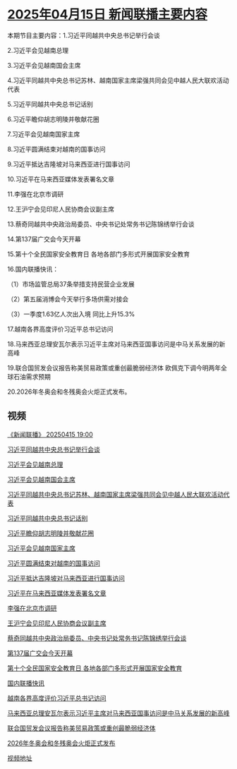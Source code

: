 # [2025年04月15日 新闻联播主要内容](https://tv.cctv.com/lm/xwlb/day/20250415.shtml)

本期节目主要内容：1.习近平同越共中央总书记举行会谈

2.习近平会见越南总理

3.习近平会见越南国会主席

4.习近平同越共中央总书记苏林、越南国家主席梁强共同会见中越人民大联欢活动代表

5.习近平同越共中央总书记话别

6.习近平瞻仰胡志明陵并敬献花圈

7.习近平会见越南国家主席

8.习近平圆满结束对越南的国事访问

9.习近平抵达吉隆坡对马来西亚进行国事访问

10.习近平在马来西亚媒体发表署名文章

11.李强在北京市调研

12.王沪宁会见印尼人民协商会议副主席

13.蔡奇同越共中央政治局委员、中央书记处常务书记陈锦绣举行会谈

14.第137届广交会今天开幕

15.第十个全民国家安全教育日 各地各部门多形式开展国家安全教育

16.国内联播快讯：

（1）市场监管总局37条举措支持民营企业发展

（2）第五届消博会今天举行多场供需对接会

（3）一季度1.63亿人次出入境 同比上升15.3%

17.越南各界高度评价习近平总书记访问

18.马来西亚总理安瓦尔表示习近平主席对马来西亚国事访问是中马关系发展的新高峰

19.联合国贸发会议报告称美贸易政策或重创最脆弱经济体 欧佩克下调今明两年全球石油需求预期

20.2026年冬奥会和冬残奥会火炬正式发布。

## 视频

[《新闻联播》 20250415 19:00](https://tv.cctv.com/2025/04/15/VIDEzcf8YvxdTiHOYvE6YUlo250415.shtml)

[习近平同越共中央总书记举行会谈](https://tv.cctv.com/2025/04/15/VIDElwk4Ep7dohGUaNrlQtj0250415.shtml)

[习近平会见越南总理](https://tv.cctv.com/2025/04/15/VIDEP4yEeCAt2uyvFYg4aG5J250415.shtml)

[习近平会见越南国会主席](https://tv.cctv.com/2025/04/15/VIDELYjF1iQUOIEyupimesQn250415.shtml)

[习近平同越共中央总书记苏林、越南国家主席梁强共同会见中越人民大联欢活动代表](https://tv.cctv.com/2025/04/15/VIDEchAo3ezEIznqlkuOc4gQ250415.shtml)

[习近平同越共中央总书记话别](https://tv.cctv.com/2025/04/15/VIDEbDkl8rp5LWxpxrv2P5ZY250415.shtml)

[习近平瞻仰胡志明陵并敬献花圈](https://tv.cctv.com/2025/04/15/VIDEQnbFJiFCDCBU5VvZOPee250415.shtml)

[习近平会见越南国家主席](https://tv.cctv.com/2025/04/15/VIDEn2JWoyZaPLFdTjLhGFkv250415.shtml)

[习近平圆满结束对越南的国事访问](https://tv.cctv.com/2025/04/15/VIDEPvZce2IowxX4h6RXxCBT250415.shtml)

[习近平抵达吉隆坡对马来西亚进行国事访问](https://tv.cctv.com/2025/04/15/VIDE8CRmR76wUlZ7aYO0rlaI250415.shtml)

[习近平在马来西亚媒体发表署名文章](https://tv.cctv.com/2025/04/15/VIDEc48LaBq61J8ISa2UfhsF250415.shtml)

[李强在北京市调研](https://tv.cctv.com/2025/04/15/VIDE1Z6zS70QXajegbxnOpJe250415.shtml)

[王沪宁会见印尼人民协商会议副主席](https://tv.cctv.com/2025/04/15/VIDEHd7zFlTBck84CbiTRxyA250415.shtml)

[蔡奇同越共中央政治局委员、中央书记处常务书记陈锦绣举行会谈](https://tv.cctv.com/2025/04/15/VIDETRCuLL06ZmRakGjWkAh3250415.shtml)

[第137届广交会今天开幕](https://tv.cctv.com/2025/04/15/VIDEK9TGpYBBEk2Nue4ttw6N250415.shtml)

[第十个全民国家安全教育日 各地各部门多形式开展国家安全教育](https://tv.cctv.com/2025/04/15/VIDEJlftSZ5jh3GFhQxTnqYK250415.shtml)

[国内联播快讯](https://tv.cctv.com/2025/04/15/VIDEZjJeYUA9Xd70ggt02gbf250415.shtml)

[越南各界高度评价习近平总书记访问](https://tv.cctv.com/2025/04/15/VIDE4dSHOPHHLOSRI7hMLOuF250415.shtml)

[马来西亚总理安瓦尔表示习近平主席对马来西亚国事访问是中马关系发展的新高峰](https://tv.cctv.com/2025/04/15/VIDE17D7JLuzhYEMnBdifgtF250415.shtml)

[联合国贸发会议报告称美贸易政策或重创最脆弱经济体](https://tv.cctv.com/2025/04/15/VIDEIhOJWaiWmHtaoMGUQq8g250415.shtml)

[2026年冬奥会和冬残奥会火炬正式发布](https://tv.cctv.com/2025/04/15/VIDEqVSmF8LWQk408tanGUGk250415.shtml)

[视频地址](https://tv.cctv.com/lm/xwlb/day/20250415.shtml) 

